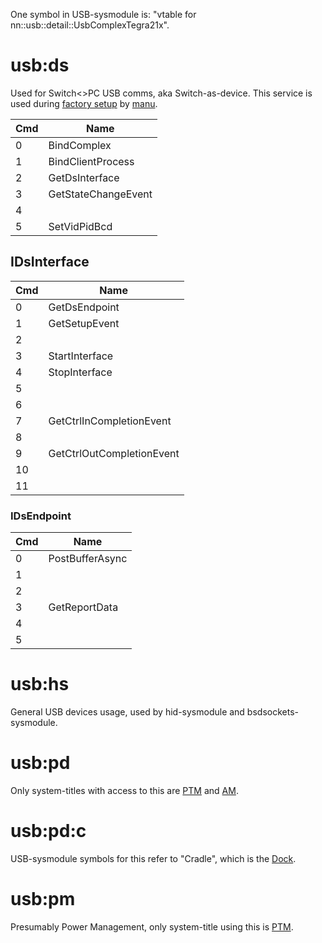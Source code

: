 One symbol in USB-sysmodule is: "vtable for
nn::usb::detail::UsbComplexTegra21x".

# usb:ds

Used for Switch\<\>PC USB comms, aka Switch-as-device. This service is
used during [factory setup](Factory%20Setup.md "wikilink") by
[manu](Manu%20Services.md "wikilink").

| Cmd | Name                |
| --- | ------------------- |
| 0   | BindComplex         |
| 1   | BindClientProcess   |
| 2   | GetDsInterface      |
| 3   | GetStateChangeEvent |
| 4   |                     |
| 5   | SetVidPidBcd        |

## IDsInterface

| Cmd | Name                      |
| --- | ------------------------- |
| 0   | GetDsEndpoint             |
| 1   | GetSetupEvent             |
| 2   |                           |
| 3   | StartInterface            |
| 4   | StopInterface             |
| 5   |                           |
| 6   |                           |
| 7   | GetCtrlInCompletionEvent  |
| 8   |                           |
| 9   | GetCtrlOutCompletionEvent |
| 10  |                           |
| 11  |                           |

### IDsEndpoint

| Cmd | Name            |
| --- | --------------- |
| 0   | PostBufferAsync |
| 1   |                 |
| 2   |                 |
| 3   | GetReportData   |
| 4   |                 |
| 5   |                 |

# usb:hs

General USB devices usage, used by hid-sysmodule and
bsdsockets-sysmodule.

# usb:pd

Only system-titles with access to this are
[PTM](PTM%20services.md "wikilink") and
[AM](AM%20services.md "wikilink").

# usb:pd:c

USB-sysmodule symbols for this refer to "Cradle", which is the
[Dock](Dock.md "wikilink").

# usb:pm

Presumably Power Management, only system-title using this is
[PTM](PTM%20services.md "wikilink").
